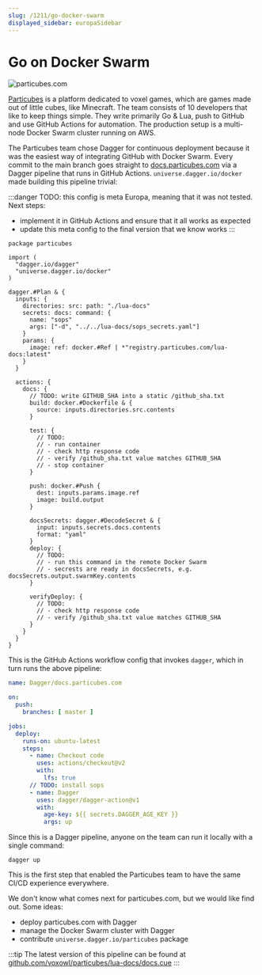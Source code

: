 ```yaml
---
slug: /1211/go-docker-swarm
displayed_sidebar: europaSidebar
---
```


# Go on Docker Swarm

![particubes.com](/img/use-cases/particubes.com.png)

[Particubes](https://particubes.com) is a platform dedicated to voxel games, which are games made out of little cubes, like Minecraft.
The team consists of 10 developers that like to keep things simple.
They write primarily Go & Lua, push to GitHub and use GitHub Actions for automation.
The production setup is a multi-node Docker Swarm cluster running on AWS.

The Particubes team chose Dagger for continuous deployment because it was the easiest way of integrating GitHub with Docker Swarm.
Every commit to the main branch goes straight to [docs.particubes.com](https://docs.particubes.com) via a Dagger pipeline that runs in GitHub Actions.
`universe.dagger.io/docker` made building this pipeline trivial:

:::danger
TODO: this config is meta Europa, meaning that it was not tested. Next steps:

- implement it in GitHub Actions and ensure that it all works as expected
- update this meta config to the final version that we know works
:::

```cue
package particubes

import (
  "dagger.io/dagger"
  "universe.dagger.io/docker"
)

dagger.#Plan & {
  inputs: {
    directories: src: path: "./lua-docs"
    secrets: docs: command: {
      name: "sops"
      args: ["-d", "../../lua-docs/sops_secrets.yaml"]
    }
    params: {
      image: ref: docker.#Ref | *"registry.particubes.com/lua-docs:latest"
    }
  }

  actions: {
    docs: {
      // TODO: write GITHUB_SHA into a static /github_sha.txt
      build: docker.#Dockerfile & {
        source: inputs.directories.src.contents
      }

      test: {
        // TODO:
        // - run container
        // - check http response code
        // - verify /github_sha.txt value matches GITHUB_SHA
        // - stop container
      }

      push: docker.#Push {
        dest: inputs.params.image.ref
        image: build.output
      }

      docsSecrets: dagger.#DecodeSecret & {
        input: inputs.secrets.docs.contents
        format: "yaml"
      }
      deploy: {
        // TODO:
        // - run this command in the remote Docker Swarm
        // - secrests are ready in docsSecrets, e.g. docsSecrets.output.swarmKey.contents
      }

      verifyDeploy: {
        // TODO:
        // - check http response code
        // - verify /github_sha.txt value matches GITHUB_SHA
      }
    }
  }
}
```

This is the GitHub Actions workflow config that invokes `dagger`, which in turn runs the above pipeline:

```yaml
name: Dagger/docs.particubes.com

on:
  push:
    branches: [ master ]

jobs:
  deploy:
    runs-on: ubuntu-latest
    steps:
      - name: Checkout code
        uses: actions/checkout@v2
        with:
          lfs: true
      // TODO: install sops
      - name: Dagger
        uses: dagger/dagger-action@v1
        with:
          age-key: ${{ secrets.DAGGER_AGE_KEY }}
          args: up
```

Since this is a Dagger pipeline, anyone on the team can run it locally with a single command:

```console
dagger up
```

This is the first step that enabled the Particubes team to have the same CI/CD experience everywhere.

We don't know what comes next for particubes.com, but we would like find out. Some ideas:

- deploy particubes.com with Dagger
- manage the Docker Swarm cluster with Dagger
- contribute `universe.dagger.io/particubes` package

:::tip
The latest version of this pipeline can be found at [github.com/voxowl/particubes/lua-docs/docs.cue](https://github.com/voxowl/particubes/blob/b698777465c02462296de37087dd3c341c29df92/lua-docs/docs.cue)
:::

